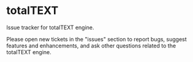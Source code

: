 # totalTEXT
Issue tracker for totalTEXT engine.

Please open new tickets in the "issues" section to report bugs, suggest features and enhancements, and ask other questions related to the totalTEXT engine.
